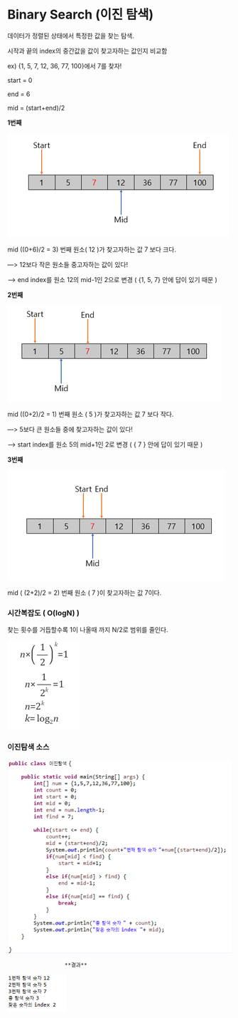 # Binary Search (이진 탐색)

데이터가 정렬된 상태에서 특정한 값을 찾는 탐색.

시작과 끝의 index의 중간값을 값이 찾고자하는 값인지 비교함

ex) {1, 5, 7, 12, 36, 77, 100}에서 7를 찾자!

start = 0

end = 6

mid = (start+end)/2

**1번째**

![img/BinarySearch.png](img/BinarySearch.png)

mid ((0+6)/2 = 3) 번째 원소( 12 )가 찾고자하는 값 7 보다 크다.

—> 12보다 작은 원소들 중고자하는 값이 있다!

—> end index를 원소 12의 mid-1인 2으로 변경 ( {1, 5, 7} 안에 답이 있기 때문 )

**2번째**

![img/BinarySearch1.png](img/BinarySearch1.png)

mid ((0+2)/2 = 1) 번째 원소 ( 5 )가 찾고자하는 값 7 보다 작다.

—> 5보다 큰 원소들 중에 찾고자하는 값이 있다!

—> start index를 원소 5의 mid+1인 2로 변경 ( { 7 } 안에 답이 있기 때문 )

**3번째**

![img/BinarySearch2.png](img/BinarySearch2.png)

mid ( (2+2)/2 = 2) 번째 원소 ( 7 )이 찾고자하는 값 7이다.

 

### 시간복잡도 ( O(logN) )

찾는 횟수를 거듭할수록 1이 나올때 까지 N/2로 범위를 줄인다.

![img/BinarySearch3.png](img/BinarySearch3.png)

### 이진탐색 소스

![img/BinarySearch4.png](img/BinarySearch4.png)

                      **결과**

![img/BinarySearch5.png](img/BinarySearch5.png)